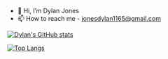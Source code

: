 - 👋 Hi, I’m Dylan Jones
- 📫 How to reach me - jonesdylan1165@gmail.com

<!---
jonesdy99/jonesdy99 is a ✨ special ✨ repository because its `README.md` (this file) appears on your GitHub profile.
You can click the Preview link to take a look at your changes.
--->

[![Dylan's GitHub stats](https://github-readme-stats.vercel.app/api?username=jonesdy99&count_private=true&show_icons=true&theme=dark)](https://github.com/jonesdy99/github-readme-stats)

[![Top Langs](https://github-readme-stats.vercel.app/api/top-langs/?username=jonesdy99&layout=compact)](https://github.com/jonesdy99/github-readme-stats)
